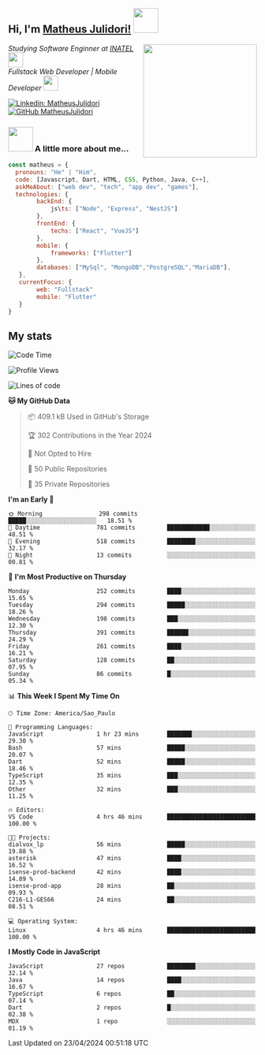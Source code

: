 <h2> Hi, I'm <a href="https://matheusjulidori.github.io" target="_blank">Matheus Julidori!</a> <img src="https://media.giphy.com/media/12oufCB0MyZ1Go/giphy.gif" width="50"></h2>
<img align='right' src="https://media.giphy.com/media/3oKIPnAiaMCws8nOsE/giphy.gif" width="230" height="auto">
<p><em>Studying Software Enginner at <a href="http://www.inatel.br" target="_blank">INATEL</a><img src="https://media.giphy.com/media/fYSnHlufseco8Fh93Z/giphy.gif" width="30"></br>
  Fullstack Web Developer | Mobile Developer <img src="https://media.giphy.com/media/WUlplcMpOCEmTGBtBW/giphy.gif" width="30">
</em></p>

[![Linkedin: MatheusJulidori](https://img.shields.io/badge/-MatheusJulidori-blue?style=flat-square&logo=Linkedin&logoColor=white&link=https://www.linkedin.com/in/MatheusJulidori/)](https://www.linkedin.com/in/MatheusJulidori/)
[![GitHub MatheusJulidori](https://img.shields.io/github/followers/matheusjulidori?label=follow&style=social)](https://github.com/MatheusJulidori)


### <img src="https://media.giphy.com/media/VgCDAzcKvsR6OM0uWg/giphy.gif" width="50"> A little more about me...  

```javascript
const matheus = {
  pronouns: "He" | "Him",
  code: [Javascript, Dart, HTML, CSS, Python, Java, C++],
  askMeAbout: ["web dev", "tech", "app dev", "games"],
  technologies: {
        backEnd: {
            js\ts: ["Node", "Express", "NestJS"]
        },
        frontEnd: {
            techs: ["React", "VueJS"]
        },
        mobile: {
            frameworks: ["Flutter"]
        },
        databases: ["MySql", "MongoDB","PostgreSQL","MariaDB"],
   },
   currentFocus: {
        web: "Fullstack"
        mobile: "Flutter"
   }
}
```
<h2>My stats</h2>

<!--START_SECTION:waka-->
![Code Time](http://img.shields.io/badge/Code%20Time-579%20hrs%2010%20mins-blue)

![Profile Views](http://img.shields.io/badge/Profile%20Views-2-blue)

![Lines of code](https://img.shields.io/badge/From%20Hello%20World%20I%27ve%20Written-6.6%20million%20lines%20of%20code-blue)

**🐱 My GitHub Data** 

> 📦 409.1 kB Used in GitHub's Storage 
 > 
> 🏆 302 Contributions in the Year 2024
 > 
> 🚫 Not Opted to Hire
 > 
> 📜 50 Public Repositories 
 > 
> 🔑 35 Private Repositories 
 > 
**I'm an Early 🐤** 

```text
🌞 Morning                298 commits         █████░░░░░░░░░░░░░░░░░░░░   18.51 % 
🌆 Daytime                781 commits         ████████████░░░░░░░░░░░░░   48.51 % 
🌃 Evening                518 commits         ████████░░░░░░░░░░░░░░░░░   32.17 % 
🌙 Night                  13 commits          ░░░░░░░░░░░░░░░░░░░░░░░░░   00.81 % 
```
📅 **I'm Most Productive on Thursday** 

```text
Monday                   252 commits         ████░░░░░░░░░░░░░░░░░░░░░   15.65 % 
Tuesday                  294 commits         █████░░░░░░░░░░░░░░░░░░░░   18.26 % 
Wednesday                198 commits         ███░░░░░░░░░░░░░░░░░░░░░░   12.30 % 
Thursday                 391 commits         ██████░░░░░░░░░░░░░░░░░░░   24.29 % 
Friday                   261 commits         ████░░░░░░░░░░░░░░░░░░░░░   16.21 % 
Saturday                 128 commits         ██░░░░░░░░░░░░░░░░░░░░░░░   07.95 % 
Sunday                   86 commits          █░░░░░░░░░░░░░░░░░░░░░░░░   05.34 % 
```


📊 **This Week I Spent My Time On** 

```text
🕑︎ Time Zone: America/Sao_Paulo

💬 Programming Languages: 
JavaScript               1 hr 23 mins        ███████░░░░░░░░░░░░░░░░░░   29.30 % 
Bash                     57 mins             █████░░░░░░░░░░░░░░░░░░░░   20.07 % 
Dart                     52 mins             █████░░░░░░░░░░░░░░░░░░░░   18.46 % 
TypeScript               35 mins             ███░░░░░░░░░░░░░░░░░░░░░░   12.35 % 
Other                    32 mins             ███░░░░░░░░░░░░░░░░░░░░░░   11.25 % 

🔥 Editors: 
VS Code                  4 hrs 46 mins       █████████████████████████   100.00 % 

🐱‍💻 Projects: 
dialvox_lp               56 mins             █████░░░░░░░░░░░░░░░░░░░░   19.88 % 
asterisk                 47 mins             ████░░░░░░░░░░░░░░░░░░░░░   16.52 % 
isense-prod-backend      42 mins             ████░░░░░░░░░░░░░░░░░░░░░   14.89 % 
isense-prod-app          28 mins             ██░░░░░░░░░░░░░░░░░░░░░░░   09.93 % 
C216-L1-GES66            24 mins             ██░░░░░░░░░░░░░░░░░░░░░░░   08.51 % 

💻 Operating System: 
Linux                    4 hrs 46 mins       █████████████████████████   100.00 % 
```

**I Mostly Code in JavaScript** 

```text
JavaScript               27 repos            ████████░░░░░░░░░░░░░░░░░   32.14 % 
Java                     14 repos            ████░░░░░░░░░░░░░░░░░░░░░   16.67 % 
TypeScript               6 repos             ██░░░░░░░░░░░░░░░░░░░░░░░   07.14 % 
Dart                     2 repos             █░░░░░░░░░░░░░░░░░░░░░░░░   02.38 % 
MDX                      1 repo              ░░░░░░░░░░░░░░░░░░░░░░░░░   01.19 % 
```




 Last Updated on 23/04/2024 00:51:18 UTC
<!--END_SECTION:waka-->
